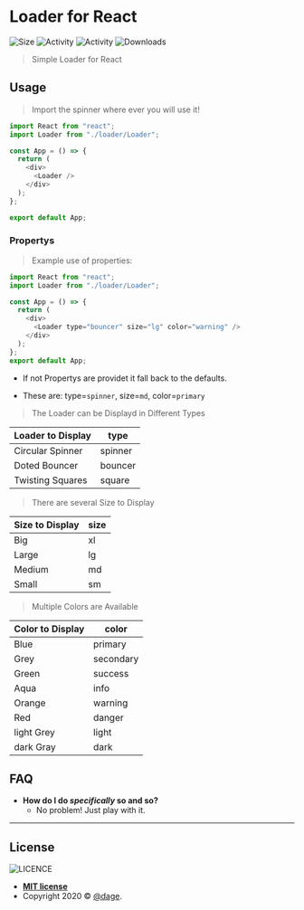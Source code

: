 # Loader for React

![Size](https://img.shields.io/github/repo-size/dage459/loader)
![Activity](https://img.shields.io/github/release-date/dage459/loader)
![Activity](https://img.shields.io/github/last-commit/dage459/loader)
![Downloads](https://img.shields.io/github/downloads/dage459/loader/total)

> Simple Loader for React

## Usage

> Import the spinner where ever you will use it!

```javascript
import React from "react";
import Loader from "./loader/Loader";

const App = () => {
  return (
    <div>
      <Loader />
    </div>
  );
};

export default App;
```

### Propertys

> Example use of properties:

```javascript
import React from "react";
import Loader from "./loader/Loader";

const App = () => {
  return (
    <div>
      <Loader type="bouncer" size="lg" color="warning" />
    </div>
  );
};
export default App;
```

- If not Propertys are providet it fall back to the defaults.

- These are: type=`spinner`, size=`md`, color=`primary`

> The Loader can be Displayd in Different Types

| Loader to Display | type    |
| ----------------- | ------- |
| Circular Spinner  | spinner |
| Doted Bouncer     | bouncer |
| Twisting Squares  | square  |

> There are several Size to Display

| Size to Display | size |
| --------------- | ---- |
| Big             | xl   |
| Large           | lg   |
| Medium          | md   |
| Small           | sm   |

> Multiple Colors are Available

| Color to Display | color     |
| ---------------- | --------- |
| Blue             | primary   |
| Grey             | secondary |
| Green            | success   |
| Aqua             | info      |
| Orange           | warning   |
| Red              | danger    |
| light Grey       | light     |
| dark Gray        | dark      |

## FAQ

- **How do I do _specifically_ so and so?**
  - No problem! Just play with it.

---

## License

![LICENCE](https://img.shields.io/github/license/dave459/notifier)

- **[MIT license](http://www.opensource.org/licenses/mit-license.php)**
- Copyright 2020 © <a href="https://github.com/dage459/notifier.git" target="_blank">@dage</a>.
